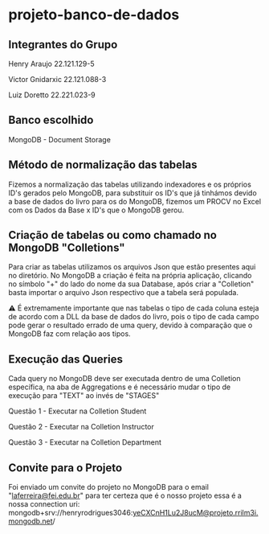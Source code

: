 # projeto-banco-de-dados
## Integrantes do Grupo
Henry Araujo       22.121.129-5


Victor Gnidarxic   22.121.088-3


Luiz Doretto       22.221.023-9

## Banco escolhido
  MongoDB - Document Storage

## 

## Método de normalização das tabelas
  Fizemos a normalização das tabelas utilizando indexadores e os próprios ID's gerados pelo MongoDB, para substituir os ID's que já tinhámos devido a base de dados do livro para os do MongoDB, fizemos um PROCV no Excel com os Dados da Base x ID's que o MongoDB gerou.

## Criação de tabelas ou como chamado no MongoDB "Colletions"
  Para criar as tabelas utilizamos os arquivos Json que estão presentes aqui no diretório. No MongoDB a criação é feita na própria aplicação, clicando no símbolo "+" do lado do nome da sua Database, após criar a "Colletion" basta importar o arquivo Json respectivo que a tabela será populada.
  
  ⚠ É extremamente importante que nas tabelas o tipo de cada coluna esteja de acordo com a DLL da base de dados do livro, pois o tipo de cada campo pode gerar o resultado errado de uma query, devido à comparação que o MongoDB faz com relação aos tipos.

## Execução das Queries
  Cada query no MongoDB deve ser executada dentro de uma Colletion específica, na aba de Aggregations e é necessário mudar o tipo de execução para "TEXT" ao invés de "STAGES"

  Questão 1 - Executar na Colletion Student

  
  Questão 2 - Executar na Colletion Instructor


  Questão 3 - Executar na Colletion Department

## Convite para o Projeto
  Foi enviado um convite do projeto no MongoDB para o email "laferreira@fei.edu.br" para ter certeza que é o nosso projeto essa é a nossa connection uri: mongodb+srv://henryrodrigues3046:yeCXCnH1Lu2J8ucM@projeto.rrilm3i.mongodb.net/
